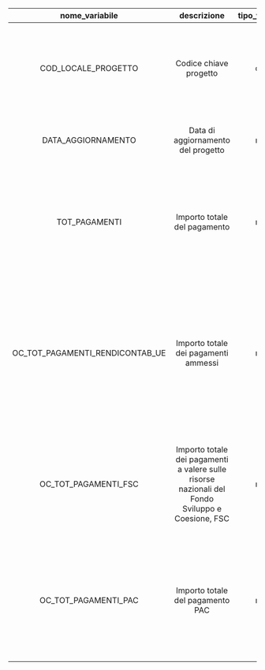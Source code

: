 |          nome_variabile         |                                            descrizione                                           | tipo_variabile |                                                                                                                                              nota_esplicativa                                                                                                                                             |
|:-------------------------------:|:------------------------------------------------------------------------------------------------:|:--------------:|:---------------------------------------------------------------------------------------------------------------------------------------------------------------------------------------------------------------------------------------------------------------------------------------------------------:|
| COD_LOCALE_PROGETTO             | Codice chiave progetto                                                                           | char           | Codice identificativo univoco del progetto nel sistema di monitoraggio 2007-2013 che funge da chiave di collegamento con gli altri dataset relativi ai progetti finanziati dalla politica di coesione.                                                                                                    |
| DATA_AGGIORNAMENTO              | Data di aggiornamento del progetto                                                               | num            | E' la data a cui si riferiscono le informazioni sul progetto, in formato YYYYMMDD (es: 20111231).                                                                                                                                                                                                         |
| TOT_PAGAMENTI                   | Importo totale del pagamento                                                                     | num            | Importo totale dei pagamenti al netto dei recuperi (cioè dei movimenti di segno opposto ai pagamenti che costituiscono la restituzione di somme precedentemente erogate) riferiti al progetto alla DATA_AGGIORNAMENTO.                                                                                    |
| OC_TOT_PAGAMENTI_RENDICONTAB_UE | Importo totale dei pagamenti ammessi                                                             | num            | Importo totale dei pagamenti al netto dei recuperi (cioè dei movimenti di segno opposto ai pagamenti che costituiscono la restituzione di somme precedentemente erogate) riferiti al progetto che possono essere considerati per richiederne i rimborsi alla Commissione Europea alla DATA_AGGIORNAMENTO. |
| OC_TOT_PAGAMENTI_FSC            | Importo totale dei pagamenti a valere sulle risorse nazionali del Fondo Sviluppo e Coesione, FSC | num            | Importo totale dei pagamenti al netto dei recuperi (cioè dei movimenti di segno opposto ai pagamenti che costituiscono la restituzione di somme precedentemente erogate), relativi al Fondo Sviluppo e Coesione alla DATA_AGGIORNAMENTO.                                                                  |
| OC_TOT_PAGAMENTI_PAC            | Importo totale del pagamento PAC                                                                 | num            | Importo totale dei pagamenti al netto dei recuperi (cioè dei movimenti di segno opposto ai pagamenti che costituiscono la restituzione di somme precedentemente erogate) relativi al PAC (Politica Agricola Comune) alla DATA_AGGIORNAMENTO.                                                              |
